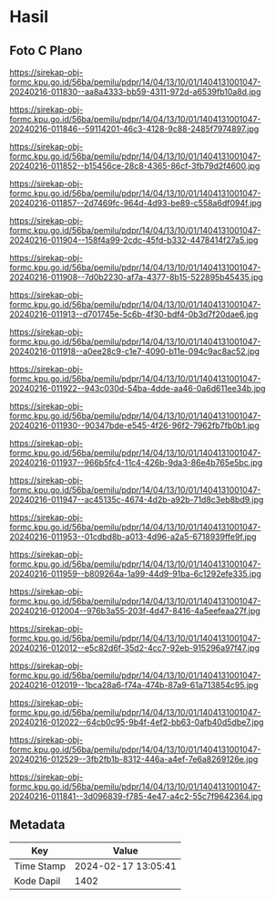 # Hasil

## Foto C Plano

https://sirekap-obj-formc.kpu.go.id/56ba/pemilu/pdpr/14/04/13/10/01/1404131001047-20240216-011830--aa8a4333-bb59-4311-972d-a6539fb10a8d.jpg

https://sirekap-obj-formc.kpu.go.id/56ba/pemilu/pdpr/14/04/13/10/01/1404131001047-20240216-011846--59114201-46c3-4128-9c88-2485f7974897.jpg

https://sirekap-obj-formc.kpu.go.id/56ba/pemilu/pdpr/14/04/13/10/01/1404131001047-20240216-011852--b15456ce-28c8-4365-86cf-3fb79d2f4600.jpg

https://sirekap-obj-formc.kpu.go.id/56ba/pemilu/pdpr/14/04/13/10/01/1404131001047-20240216-011857--2d7469fc-964d-4d93-be89-c558a6df094f.jpg

https://sirekap-obj-formc.kpu.go.id/56ba/pemilu/pdpr/14/04/13/10/01/1404131001047-20240216-011904--158f4a99-2cdc-45fd-b332-4478414f27a5.jpg

https://sirekap-obj-formc.kpu.go.id/56ba/pemilu/pdpr/14/04/13/10/01/1404131001047-20240216-011908--7d0b2230-af7a-4377-8b15-522895b45435.jpg

https://sirekap-obj-formc.kpu.go.id/56ba/pemilu/pdpr/14/04/13/10/01/1404131001047-20240216-011913--d701745e-5c6b-4f30-bdf4-0b3d7f20dae6.jpg

https://sirekap-obj-formc.kpu.go.id/56ba/pemilu/pdpr/14/04/13/10/01/1404131001047-20240216-011918--a0ee28c9-c1e7-4090-b11e-094c9ac8ac52.jpg

https://sirekap-obj-formc.kpu.go.id/56ba/pemilu/pdpr/14/04/13/10/01/1404131001047-20240216-011922--943c030d-54ba-4dde-aa46-0a6d611ee34b.jpg

https://sirekap-obj-formc.kpu.go.id/56ba/pemilu/pdpr/14/04/13/10/01/1404131001047-20240216-011930--90347bde-e545-4f26-96f2-7962fb7fb0b1.jpg

https://sirekap-obj-formc.kpu.go.id/56ba/pemilu/pdpr/14/04/13/10/01/1404131001047-20240216-011937--966b5fc4-11c4-426b-9da3-86e4b765e5bc.jpg

https://sirekap-obj-formc.kpu.go.id/56ba/pemilu/pdpr/14/04/13/10/01/1404131001047-20240216-011947--ac45135c-4674-4d2b-a92b-71d8c3eb8bd9.jpg

https://sirekap-obj-formc.kpu.go.id/56ba/pemilu/pdpr/14/04/13/10/01/1404131001047-20240216-011953--01cdbd8b-a013-4d96-a2a5-6718939ffe9f.jpg

https://sirekap-obj-formc.kpu.go.id/56ba/pemilu/pdpr/14/04/13/10/01/1404131001047-20240216-011959--b809264a-1a99-44d9-91ba-6c1292efe335.jpg

https://sirekap-obj-formc.kpu.go.id/56ba/pemilu/pdpr/14/04/13/10/01/1404131001047-20240216-012004--976b3a55-203f-4d47-8416-4a5eefeaa27f.jpg

https://sirekap-obj-formc.kpu.go.id/56ba/pemilu/pdpr/14/04/13/10/01/1404131001047-20240216-012012--e5c82d6f-35d2-4cc7-92eb-915296a97f47.jpg

https://sirekap-obj-formc.kpu.go.id/56ba/pemilu/pdpr/14/04/13/10/01/1404131001047-20240216-012019--1bca28a6-f74a-474b-87a9-61a713854c95.jpg

https://sirekap-obj-formc.kpu.go.id/56ba/pemilu/pdpr/14/04/13/10/01/1404131001047-20240216-012022--64cb0c95-9b4f-4ef2-bb63-0afb40d5dbe7.jpg

https://sirekap-obj-formc.kpu.go.id/56ba/pemilu/pdpr/14/04/13/10/01/1404131001047-20240216-012529--3fb2fb1b-8312-446a-a4ef-7e6a8269126e.jpg

https://sirekap-obj-formc.kpu.go.id/56ba/pemilu/pdpr/14/04/13/10/01/1404131001047-20240216-011841--3d096839-f785-4e47-a4c2-55c7f9642364.jpg


## Metadata

| Key        | Value               |
| ---------- | ------------------- |
| Time Stamp | 2024-02-17 13:05:41 |
| Kode Dapil | 1402                |



